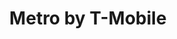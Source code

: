 ---
title: "Metro by T-Mobile"
url: /charlotte/metro-by-t-mobile-south-tryon-street/
shop: Handy
---